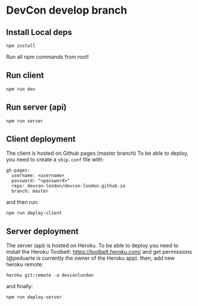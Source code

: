 # DevCon develop branch

## Install Local deps
`npm install`

Run all npm commands from root!

## Run client
`npm run dev`

## Run server (api)
`npm run server`

## Client deployment
The client is hosted on Github pages (master branch)
To be able to deploy, you need to create a `ship.conf` file with:
```
gh-pages:
  username: <username>
  password: "<password>"
  repo: devcon-london/devcon-london.github.io
  branch: master
```
and then run:
```
npm run deploy-client
```

## Server deployment
The server (api) is hosted on Heroku. To be able to deploy you need to install the Heroku Toolbelt: https://toolbelt.heroku.com/ and get permissions (@peduarte is currently the owner of the Heroku app).
then, add new heroku remote:
```
heroku git:remote -a devconlondon
```
and finally:
```
npm run deploy-server
```
